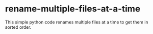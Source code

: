 # rename-multiple-files-at-a-time
This simple python code renames multiple files at a time to get them in sorted order.

